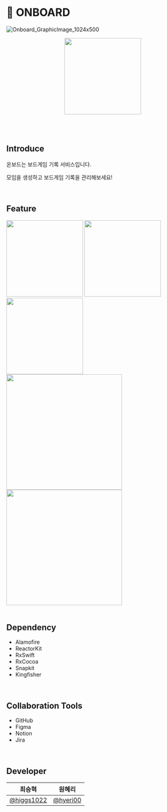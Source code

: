 # 🎲 ONBOARD
![Onboard_GraphicImage_1024x500](https://github.com/onboard-github/onboard-iOS/assets/80906004/10ca99ce-1adb-47ab-8f75-7d950649b4ec)

<p align="center">
<img width="200" src="https://github.com/onboard-github/onboard-iOS/assets/80906004/6bfcc233-0bd3-4a8a-9c93-38fa60177566">
</p>

</br>
</br>


## Introduce
온보드는 보드게임 기록 서비스입니다.

모임을 생성하고 보드게임 기록을 관리해보세요!

</br>

## Feature
<div>
  <img width="200" src="https://github.com/onboard-github/onboard-iOS/assets/80906004/e61be033-e644-4b41-b313-ab03356a2c41">
  <img width="200" src="https://github.com/onboard-github/onboard-iOS/assets/80906004/74d228b3-8529-4ba3-9713-598f1b3d1b1a">
  <img width="200" src="https://github.com/onboard-github/onboard-iOS/assets/80906004/639bb162-e830-4307-aaf1-a9dee907e5f3">
</div>

<div>
  <img width="302" src="https://github.com/onboard-github/onboard-iOS/assets/80906004/23a190ce-cc62-40df-a799-de924d6d4ece">
  <img width="302" src="https://github.com/onboard-github/onboard-iOS/assets/80906004/5b5d9dc4-ceec-44cf-8efe-6097e64a3365">
</div>

</br>

## Dependency
- Alamofire
- ReactorKit
- RxSwift
- RxCocoa
- Snapkit
- Kingfisher

</br>

## Collaboration Tools
- GitHub
- Figma
- Notion
- Jira

</br>

## Developer
  | 최승혁 | 원혜리 |
  | --- | --- |
  | [@higgs1022](https://github.com/higgs1022) | [@hyeri00](https://github.com/hyeri00) |
